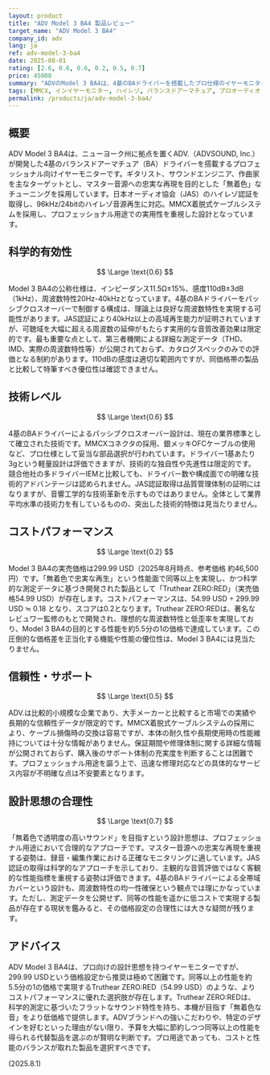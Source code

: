 ```yaml
---
layout: product
title: "ADV Model 3 BA4 製品レビュー"
target_name: "ADV Model 3 BA4"
company_id: adv
lang: ja
ref: adv-model-3-ba4
date: 2025-08-01
rating: [2.6, 0.6, 0.6, 0.2, 0.5, 0.7]
price: 45000
summary: "ADVのModel 3 BA4は、4基のBAドライバーを搭載したプロ仕様のイヤーモニターです。ギタリストや音響エンジニア向けに透明度の高いサウンドを目指していますが、より安価で優れた性能を持つ競合製品が存在するため、コストパフォーマンス面で極めて厳しい評価となりました。"
tags: [MMCX, インイヤーモニター, ハイレゾ, バランスドアーマチュア, プロオーディオ]
permalink: /products/ja/adv-model-3-ba4/
---
```

## 概要

ADV Model 3 BA4は、ニューヨーク州に拠点を置くADV.（ADVSOUND, Inc.）が開発した4基のバランスドアーマチュア（BA）ドライバーを搭載するプロフェッショナル向けイヤーモニターです。ギタリスト、サウンドエンジニア、作曲家を主なターゲットとし、マスター音源への忠実な再現を目的とした「無着色」なチューニングを採用しています。日本オーディオ協会（JAS）のハイレゾ認証を取得し、96kHz/24bitのハイレゾ音源再生に対応。MMCX着脱式ケーブルシステムを採用し、プロフェッショナル用途での実用性を重視した設計となっています。

## 科学的有効性

$$ \Large \text{0.6} $$

Model 3 BA4の公称仕様は、インピーダンス11.5Ω±15%、感度110dB±3dB（1kHz）、周波数特性20Hz-40kHzとなっています。4基のBAドライバーをパッシブクロスオーバーで制御する構成は、理論上は良好な周波数特性を実現する可能性があります。JAS認証により40kHz以上の高域再生能力が証明されていますが、可聴域を大幅に超える周波数の延伸がもたらす実用的な音質改善効果は限定的です。最も重要な点として、第三者機関による詳細な測定データ（THD、IMD、実際の周波数特性等）が公開されておらず、カタログスペックのみでの評価となる制約があります。110dBの感度は適切な範囲内ですが、同価格帯の製品と比較して特筆すべき優位性は確認できません。

## 技術レベル

$$ \Large \text{0.6} $$

4基のBAドライバーによるパッシブクロスオーバー設計は、現在の業界標準として確立された技術です。MMCXコネクタの採用、銀メッキOFCケーブルの使用など、プロ仕様として妥当な部品選択が行われています。ドライバー1基あたり3gという軽量設計は評価できますが、技術的な独自性や先進性は限定的です。競合他社の多ドライバーIEMと比較しても、ドライバー数や構成面での明確な技術的アドバンテージは認められません。JAS認証取得は品質管理体制の証明にはなりますが、音響工学的な技術革新を示すものではありません。全体として業界平均水準の技術力を有しているものの、突出した技術的特徴は見当たりません。

## コストパフォーマンス

$$ \Large \text{0.2} $$

Model 3 BA4の実売価格は299.99 USD（2025年8月時点、参考価格 約46,500円）です。「無着色で忠実な再生」という性能面で同等以上を実現し、かつ科学的な測定データに基づき開発された製品として「Truthear ZERO:RED」（実売価格54.99 USD）が存在します。コストパフォーマンスは、54.99 USD ÷ 299.99 USD ≒ 0.18 となり、スコアは0.2となります。Truthear ZERO:REDは、著名なレビュワー監修のもとで開発され、理想的な周波数特性と低歪率を実現しており、Model 3 BA4の目的とする性能を約5.5分の1の価格で達成しています。この圧倒的な価格差を正当化する機能や性能の優位性は、Model 3 BA4には見当たりません。

## 信頼性・サポート

$$ \Large \text{0.5} $$

ADV.は比較的小規模な企業であり、大手メーカーと比較すると市場での実績や長期的な信頼性データが限定的です。MMCX着脱式ケーブルシステムの採用により、ケーブル損傷時の交換は容易ですが、本体の耐久性や長期使用時の性能維持については十分な情報がありません。保証期間や修理体制に関する詳細な情報が公開されておらず、購入後のサポート体制の充実度を判断することは困難です。プロフェッショナル用途を謳う上で、迅速な修理対応などの具体的なサービス内容が不明確な点は不安要素となります。

## 設計思想の合理性

$$ \Large \text{0.7} $$

「無着色で透明度の高いサウンド」を目指すという設計思想は、プロフェッショナル用途において合理的なアプローチです。マスター音源への忠実な再現を重視する姿勢は、録音・編集作業における正確なモニタリングに適しています。JAS認証の取得は科学的なアプローチを示しており、主観的な音質評価ではなく客観的な性能指標を重視する姿勢は評価できます。4基のBAドライバーによる全帯域カバーという設計も、周波数特性の均一性確保という観点では理にかなっています。ただし、測定データを公開せず、同等の性能を遥かに低コストで実現する製品が存在する現状を鑑みると、その価格設定の合理性には大きな疑問が残ります。

## アドバイス

ADV Model 3 BA4は、プロ向けの設計思想を持つイヤーモニターですが、299.99 USDという価格設定から推奨は極めて困難です。同等以上の性能を約5.5分の1の価格で実現するTruthear ZERO:RED（54.99 USD）のような、よりコストパフォーマンスに優れた選択肢が存在します。Truthear ZERO:REDは、科学的測定に基づいたフラットなサウンド特性を持ち、本機が目指す「無着色な音」をより低価格で提供します。ADVブランドへの強いこだわりや、特定のデザインを好むといった理由がない限り、予算を大幅に節約しつつ同等以上の性能を得られる代替製品を選ぶのが賢明な判断です。プロ用途であっても、コストと性能のバランスが取れた製品を選択すべきです。

(2025.8.1)
